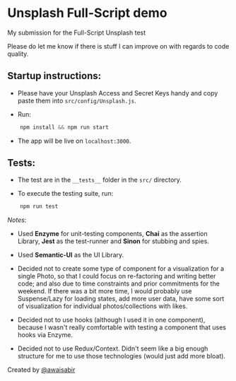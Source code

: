# Unsplash Full-Script demo

My submission for the Full-Script Unsplash test

Please do let me know if there is stuff I can improve on with regards to code quality.

## Startup instructions:

- Please have your Unsplash Access and Secret Keys handy and copy paste them into `src/config/Unsplash.js`.

- Run:
```js
    npm install && npm run start
```

- The app will be live on `localhost:3000`.


## Tests:

- The test are in the `__tests__` folder in the `src/` directory.

- To execute the testing suite, run:
```js
    npm run test
```


*Notes*:

- Used **Enzyme** for unit-testing components, **Chai** as the assertion Library, **Jest** as the test-runner and **Sinon** for stubbing and spies.

- Used **Semantic-UI** as the UI Library.

- Decided not to create some type of component for a visualization for a single Photo, so that I could focus on re-factoring and writing better code; and also due to time constraints and prior commitments for the weekend. If there was a bit more time, I would probably use Suspense/Lazy for loading states, add more user data, have some sort of visualization for individual photos/collections with likes.

- Decided not to use hooks (although I used it in one component), because I wasn't really comfortable with testing a component that uses hooks via Enzyme.

- Decided not to use Redux/Context. Didn't seem like a big enough structure for me to use those technologies (would just add more bloat).

Created by [@awaisabir](https://github.com/awaisabir)